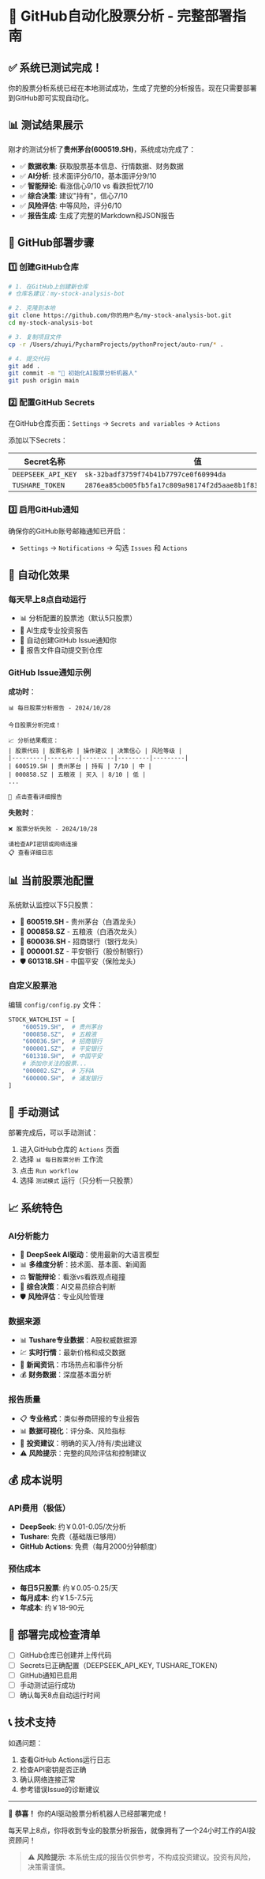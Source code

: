 # 🚀 GitHub自动化股票分析 - 完整部署指南

## ✅ 系统已测试完成！

你的股票分析系统已经在本地测试成功，生成了完整的分析报告。现在只需要部署到GitHub即可实现自动化。

## 📊 测试结果展示

刚才的测试分析了**贵州茅台(600519.SH)**，系统成功完成了：

- ✅ **数据收集**: 获取股票基本信息、行情数据、财务数据
- ✅ **AI分析**: 技术面评分6/10，基本面评分9/10
- ✅ **智能辩论**: 看涨信心9/10 vs 看跌担忧7/10
- ✅ **综合决策**: 建议"持有"，信心7/10
- ✅ **风险评估**: 中等风险，评分6/10
- ✅ **报告生成**: 生成了完整的Markdown和JSON报告

## 🚀 GitHub部署步骤

### 1️⃣ 创建GitHub仓库

```bash
# 1. 在GitHub上创建新仓库
# 仓库名建议：my-stock-analysis-bot

# 2. 克隆到本地
git clone https://github.com/你的用户名/my-stock-analysis-bot.git
cd my-stock-analysis-bot

# 3. 复制项目文件
cp -r /Users/zhuyi/PycharmProjects/pythonProject/auto-run/* .

# 4. 提交代码
git add .
git commit -m "🚀 初始化AI股票分析机器人"
git push origin main
```

### 2️⃣ 配置GitHub Secrets

在GitHub仓库页面：`Settings` → `Secrets and variables` → `Actions`

添加以下Secrets：

| Secret名称 | 值 |
|-----------|---|
| `DEEPSEEK_API_KEY` | `sk-32badf3759f74b41b7797ce0f60994da` |
| `TUSHARE_TOKEN` | `2876ea85cb005fb5fa17c809a98174f2d5aae8b1f830110a5ead6211` |

### 3️⃣ 启用GitHub通知

确保你的GitHub账号邮箱通知已开启：
- `Settings` → `Notifications` → 勾选 `Issues` 和 `Actions`

## 🎯 自动化效果

### 每天早上8点自动运行
- 📊 分析配置的股票池（默认5只股票）
- 🤖 AI生成专业投资报告
- 📧 自动创建GitHub Issue通知你
- 📁 报告文件自动提交到仓库

### GitHub Issue通知示例

**成功时**：
```
📊 每日股票分析报告 - 2024/10/28

今日股票分析完成！

📈 分析结果概览：
| 股票代码 | 股票名称 | 操作建议 | 决策信心 | 风险等级 |
|---------|---------|---------|---------|---------|
| 600519.SH | 贵州茅台 | 持有 | 7/10 | 中 |
| 000858.SZ | 五粮液 | 买入 | 8/10 | 低 |
...

📎 点击查看详细报告
```

**失败时**：
```
❌ 股票分析失败 - 2024/10/28

请检查API密钥或网络连接
📋 查看详细日志
```

## 📊 当前股票池配置

系统默认监控以下5只股票：
- 🍷 **600519.SH** - 贵州茅台（白酒龙头）
- 🍷 **000858.SZ** - 五粮液（白酒次龙头）
- 🏦 **600036.SH** - 招商银行（银行龙头）
- 🏦 **000001.SZ** - 平安银行（股份制银行）
- 🛡️ **601318.SH** - 中国平安（保险龙头）

### 自定义股票池

编辑 `config/config.py` 文件：

```python
STOCK_WATCHLIST = [
    "600519.SH",  # 贵州茅台
    "000858.SZ",  # 五粮液
    "600036.SH",  # 招商银行
    "000001.SZ",  # 平安银行
    "601318.SH",  # 中国平安
    # 添加你关注的股票...
    "000002.SZ",  # 万科A
    "600000.SH",  # 浦发银行
]
```

## 🔧 手动测试

部署完成后，可以手动测试：

1. 进入GitHub仓库的 `Actions` 页面
2. 选择 `📊 每日股票分析` 工作流
3. 点击 `Run workflow`
4. 选择 `测试模式` 运行（只分析一只股票）

## 📈 系统特色

### AI分析能力
- 🤖 **DeepSeek AI驱动**：使用最新的大语言模型
- 📊 **多维度分析**：技术面、基本面、新闻面
- ⚖️ **智能辩论**：看涨vs看跌观点碰撞
- 🎯 **综合决策**：AI交易员综合判断
- 🛡️ **风险评估**：专业风险管理

### 数据来源
- 📊 **Tushare专业数据**：A股权威数据源
- 💹 **实时行情**：最新价格和成交数据
- 📰 **新闻资讯**：市场热点和事件分析
- 💰 **财务数据**：深度基本面分析

### 报告质量
- 📋 **专业格式**：类似券商研报的专业报告
- 📊 **数据可视化**：评分条、风险指标
- 🎯 **投资建议**：明确的买入/持有/卖出建议
- ⚠️ **风险提示**：完整的风险评估和控制建议

## 💰 成本说明

### API费用（极低）
- **DeepSeek**: 约￥0.01-0.05/次分析
- **Tushare**: 免费（基础版已够用）
- **GitHub Actions**: 免费（每月2000分钟额度）

### 预估成本
- **每日5只股票**: 约￥0.05-0.25/天
- **每月成本**: 约￥1.5-7.5元
- **年成本**: 约￥18-90元

## 🎉 部署完成检查清单

- [ ] GitHub仓库已创建并上传代码
- [ ] Secrets已正确配置（DEEPSEEK_API_KEY, TUSHARE_TOKEN）
- [ ] GitHub通知已启用
- [ ] 手动测试运行成功
- [ ] 确认每天8点自动运行时间

## 📞 技术支持

如遇问题：
1. 查看GitHub Actions运行日志
2. 检查API密钥是否正确
3. 确认网络连接正常
4. 参考错误Issue的诊断建议

---

🎊 **恭喜！** 你的AI驱动股票分析机器人已经部署完成！

每天早上8点，你将收到专业的股票分析报告，就像拥有了一个24小时工作的AI投资顾问！

> ⚠️ **风险提示**: 本系统生成的报告仅供参考，不构成投资建议。投资有风险，决策需谨慎。
